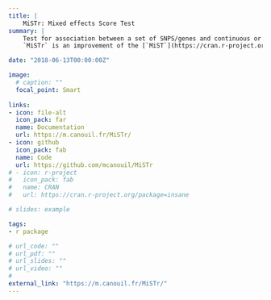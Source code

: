 ```yaml
---
title: |
    MiSTr: Mixed effects Score Test
summary: |
    Test for association between a set of SNPS/genes and continuous or binary outcomes by including variant characteristic information and using (weighted) score statistics.
    `MiSTr` is an improvement of the [`MiST`](https://cran.r-project.org/package=MiST) outputs.

date: "2018-06-13T00:00:00Z"

image:
  # caption: ""
  focal_point: Smart
  
links:
- icon: file-alt
  icon_pack: far
  name: Documentation
  url: https://m.canouil.fr/MiSTr/
- icon: github
  icon_pack: fab
  name: Code
  url: https://github.com/mcanouil/MiSTr
# - icon: r-project
#   icon_pack: fab
#   name: CRAN
#   url: https://cran.r-project.org/package=insane

# slides: example

tags:
- r package

# url_code: ""
# url_pdf: ""
# url_slides: ""
# url_video: ""
# 
external_link: "https://m.canouil.fr/MiSTr/"
---
```


